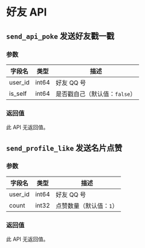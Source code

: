 # 好友 API

## `send_api_poke` 发送好友戳一戳

### 参数

| 字段名 | 类型 | 描述 |
| --- | --- | --- |
| user_id | int64 | 好友 QQ 号 |
| is_self | int64 | 是否戳自己（默认值：`false`） |

### 返回值

此 API 无返回值。
## `send_profile_like` 发送名片点赞

### 参数

| 字段名 | 类型 | 描述 |
| --- | --- | --- |
| user_id | int64 | 好友 QQ 号 |
| count | int32 | 点赞数量（默认值：`1`） |

### 返回值

此 API 无返回值。
